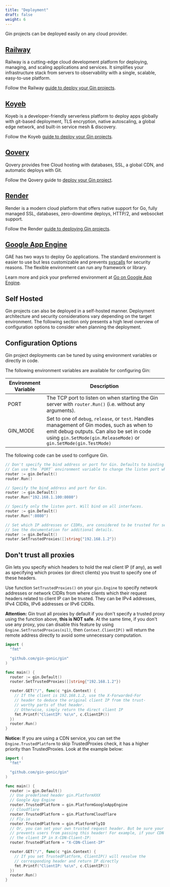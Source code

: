 ```yaml
---
title: "Deployment"
draft: false
weight: 6
---
```


Gin projects can be deployed easily on any cloud provider.

## [Railway](https://www.railway.com)

Railway is a cutting-edge cloud development platform for deploying, managing, and scaling applications and services. It simplifies your infrastructure stack from servers to observability with a single, scalable, easy-to-use platform.

Follow the Railway [guide to deploy your Gin projects](https://docs.railway.com/guides/gin).

## [Koyeb](https://www.koyeb.com)

Koyeb is a developer-friendly serverless platform to deploy apps globally with git-based deployment, TLS encryption, native autoscaling, a global edge network, and built-in service mesh & discovery.

Follow the Koyeb [guide to deploy your Gin projects](https://www.koyeb.com/tutorials/deploy-go-gin-on-koyeb).

## [Qovery](https://www.qovery.com)

Qovery provides free Cloud hosting with databases, SSL, a global CDN, and automatic deploys with Git.

Follow the Qovery guide to [deploy your Gin project](https://docs.qovery.com/guides/tutorial/deploy-gin-with-postgresql/).

## [Render](https://render.com)

Render is a modern cloud platform that offers native support for Go, fully managed SSL, databases, zero-downtime deploys, HTTP/2, and websocket support.

Follow the Render [guide to deploying Gin projects](https://render.com/docs/deploy-go-gin).

## [Google App Engine](https://cloud.google.com/appengine/)

GAE has two ways to deploy Go applications. The standard environment is easier to use but less customizable and prevents [syscalls](https://github.com/gin-gonic/gin/issues/1639) for security reasons. The flexible environment can run any framework or library.

Learn more and pick your preferred environment at [Go on Google App Engine](https://cloud.google.com/appengine/docs/go/).

## Self Hosted

Gin projects can also be deployed in a self-hosted manner. Deployment architecture and security considerations vary depending on the target environment. The following section only presents a high level overview of configuration options to consider when planning the deployment.

## Configuration Options

Gin project deployments can be tuned by using environment variables or directly in code.

The following environment variables are available for configuring Gin:

| Environment Variable | Description                                                                                                                                                                                                   |
| -------------------- | ------------------------------------------------------------------------------------------------------------------------------------------------------------------------------------------------------------- |
| PORT                 | The TCP port to listen on when starting the Gin server with `router.Run()` (i.e. without any arguments).                                                                                                      |
| GIN_MODE             | Set to one of `debug`, `release`, or `test`. Handles management of Gin modes, such as when to emit debug outputs. Can also be set in code using `gin.SetMode(gin.ReleaseMode)` or `gin.SetMode(gin.TestMode)` |

The following code can be used to configure Gin.

```go
// Don't specify the bind address or port for Gin. Defaults to binding on all interfaces on port 8080.
// Can use the `PORT` environment variable to change the listen port when using `Run()` without any arguments.
router := gin.Default()
router.Run()

// Specify the bind address and port for Gin.
router := gin.Default()
router.Run("192.168.1.100:8080")

// Specify only the listen port. Will bind on all interfaces.
router := gin.Default()
router.Run(":8080")

// Set which IP addresses or CIDRs, are considered to be trusted for setting headers to document real client IP addresses.
// See the documentation for additional details.
router := gin.Default()
router.SetTrustedProxies([]string{"192.168.1.2"})
```

## Don't trust all proxies

Gin lets you specify which headers to hold the real client IP (if any),
as well as specifying which proxies (or direct clients) you trust to
specify one of these headers.

Use function `SetTrustedProxies()` on your `gin.Engine` to specify network addresses
or network CIDRs from where clients which their request headers related to client
IP can be trusted. They can be IPv4 addresses, IPv4 CIDRs, IPv6 addresses or
IPv6 CIDRs.

**Attention:** Gin trust all proxies by default if you don't specify a trusted
proxy using the function above, **this is NOT safe**. At the same time, if you don't
use any proxy, you can disable this feature by using `Engine.SetTrustedProxies(nil)`,
then `Context.ClientIP()` will return the remote address directly to avoid some
unnecessary computation.

```go
import (
  "fmt"

  "github.com/gin-gonic/gin"
)

func main() {
  router := gin.Default()
  router.SetTrustedProxies([]string{"192.168.1.2"})

  router.GET("/", func(c *gin.Context) {
    // If the client is 192.168.1.2, use the X-Forwarded-For
    // header to deduce the original client IP from the trust-
    // worthy parts of that header.
    // Otherwise, simply return the direct client IP
    fmt.Printf("ClientIP: %s\n", c.ClientIP())
  })
  router.Run()
}
```

**Notice:** If you are using a CDN service, you can set the `Engine.TrustedPlatform`
to skip TrustedProxies check, it has a higher priority than TrustedProxies.
Look at the example below:

```go
import (
  "fmt"

  "github.com/gin-gonic/gin"
)

func main() {
  router := gin.Default()
  // Use predefined header gin.PlatformXXX
  // Google App Engine
  router.TrustedPlatform = gin.PlatformGoogleAppEngine
  // Cloudflare
  router.TrustedPlatform = gin.PlatformCloudflare
  // Fly.io
  router.TrustedPlatform = gin.PlatformFlyIO
  // Or, you can set your own trusted request header. But be sure your CDN
  // prevents users from passing this header! For example, if your CDN puts
  // the client IP in X-CDN-Client-IP:
  router.TrustedPlatform = "X-CDN-Client-IP"

  router.GET("/", func(c *gin.Context) {
    // If you set TrustedPlatform, ClientIP() will resolve the
    // corresponding header and return IP directly
    fmt.Printf("ClientIP: %s\n", c.ClientIP())
  })
  router.Run()
}
```
